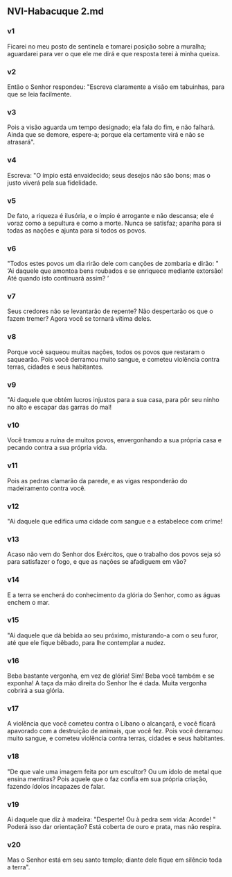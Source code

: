 ## NVI-Habacuque 2.md
### v1
 Ficarei no meu posto de sentinela e tomarei posição sobre a muralha; aguardarei para ver o que ele me dirá e que resposta terei à minha queixa.
### v2
 Então o Senhor respondeu: "Escreva claramente a visão em tabuinhas, para que se leia facilmente.
### v3
 Pois a visão aguarda um tempo designado; ela fala do fim, e não falhará. Ainda que se demore, espere-a; porque ela certamente virá e não se atrasará".
### v4
 Escreva: "O ímpio está envaidecido; seus desejos não são bons; mas o justo viverá pela sua fidelidade.
### v5
 De fato, a riqueza é ilusória, e o ímpio é arrogante e não descansa; ele é voraz como a sepultura e como a morte. Nunca se satisfaz; apanha para si todas as nações e ajunta para si todos os povos.
### v6
 "Todos estes povos um dia rirão dele com canções de zombaria e dirão: " ‘Ai daquele que amontoa bens roubados e se enriquece mediante extorsão! Até quando isto continuará assim? ’
### v7
 Seus credores não se levantarão de repente? Não despertarão os que o fazem tremer? Agora você se tornará vítima deles.
### v8
 Porque você saqueou muitas nações, todos os povos que restaram o saquearão. Pois você derramou muito sangue, e cometeu violência contra terras, cidades e seus habitantes.
### v9
 "Ai daquele que obtém lucros injustos para a sua casa, para pôr seu ninho no alto e escapar das garras do mal!
### v10
 Você tramou a ruína de muitos povos, envergonhando a sua própria casa e pecando contra a sua própria vida.
### v11
 Pois as pedras clamarão da parede, e as vigas responderão do madeiramento contra você.
### v12
 "Ai daquele que edifica uma cidade com sangue e a estabelece com crime!
### v13
 Acaso não vem do Senhor dos Exércitos, que o trabalho dos povos seja só para satisfazer o fogo, e que as nações se afadiguem em vão?
### v14
 E a terra se encherá do conhecimento da glória do Senhor, como as águas enchem o mar.
### v15
 "Ai daquele que dá bebida ao seu próximo, misturando-a com o seu furor, até que ele fique bêbado, para lhe contemplar a nudez.
### v16
 Beba bastante vergonha, em vez de glória! Sim! Beba você também e se exponha! A taça da mão direita do Senhor lhe é dada. Muita vergonha cobrirá a sua glória.
### v17
 A violência que você cometeu contra o Líbano o alcançará, e você ficará apavorado com a destruição de animais, que você fez. Pois você derramou muito sangue, e cometeu violência contra terras, cidades e seus habitantes.
### v18
 "De que vale uma imagem feita por um escultor? Ou um ídolo de metal que ensina mentiras? Pois aquele que o faz confia em sua própria criação, fazendo ídolos incapazes de falar.
### v19
 Ai daquele que diz à madeira: "Desperte! Ou à pedra sem vida: Acorde! " Poderá isso dar orientação? Está coberta de ouro e prata, mas não respira.
### v20
 Mas o Senhor está em seu santo templo; diante dele fique em silêncio toda a terra".
